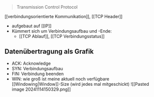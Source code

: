 > Transmission Control Protocol

[[verbindungsorientierte Kommunikation]], [[TCP Header]]

- aufgebaut auf [[IP]]
- Kümmert sich um Verbindungsaufbau und -Ende:
	- [[TCP Ablauf]], [[TCP Verbindungsstatus]]



## Datenübertragung als Grafik
- ACK: Acknowledge
- SYN: Verbindungsaufbau
- FIN: Verbindung beenden
- WIN: wie groß ist meine aktuell noch verfügbare [[Windowing|Window]]-Size (wird jedes mal mitgeschickt)
![[Pasted image 20241114150329.png]]